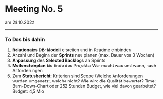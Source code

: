 # Meeting No. 5
am 28.10.2022
<hr>

### To Dos bis dahin

<ol>
    <li><b>Relationales DB-Modell</b>  erstellen und in Readme einbinden</li>
    <li>Anzahl und Beginn der <b>Sprints</b> neu planen (max. Dauer von 3 Wochen)</li>
    <li><b>Anpassung</b> des <b>Selected Backlogs</b> an Sprints</li>
    <li><b>Meilensteinplan</b> bis Ende des Projekts: Wer macht was und wann, nach Anforderungen</li>
    <li>Zum <b>Statusbericht</b>: Kriterien sind Scope (Welche Anforderungen wurden umgesetzt, welche nicht?
    Wie wird die Qualität bewertet? Time: Burn-Down-Chart oder 252 Stunden Budget, wie viel davon gearbeitet? Budget: 4,5 Mio</li>
</ol>
